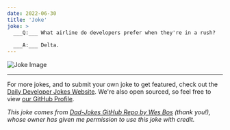 ```yaml
---
date: 2022-06-30
title: 'Joke'
joke: >
  ___Q:___ What airline do developers prefer when they're in a rush?
  
  ___A:___ Delta.
---
```



![Joke Image](https://private.xtrp.io/projects/DailyDeveloperJokes/public_image_server/images/5e1258dec9298.png)

---

For more jokes, and to submit your own joke to get featured, check out the [Daily Developer Jokes Website](https://dailydeveloperjokes.github.io/). We're also open sourced, so feel free to view [our GitHub Profile](https://github.com/dailydeveloperjokes).


_This joke comes from [Dad-Jokes GitHub Repo by Wes Bos](https://github.com/wesbos/dad-jokes) (thank you!), whose owner has given me permission to use this joke with credit._

<!--
Joke text:
**Q:** What airline do developers prefer when they're in a rush?

**A:** Delta.
 -->


